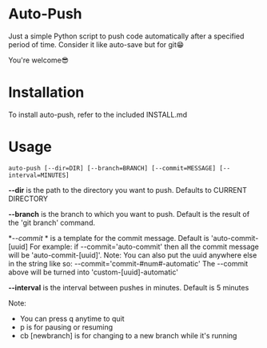 # Auto-Push
Just a simple Python script to push code automatically after a specified period of time.
Consider it like auto-save but for git😁

You're welcome😎


# Installation
To install auto-push, refer to the included INSTALL.md

# Usage
```auto-push [--dir=DIR] [--branch=BRANCH] [--commit=MESSAGE] [--interval=MINUTES]```

**--dir**   is the path to the directory you want to push. Defaults to CURRENT DIRECTORY

**--branch**        is the branch to which you want to push. Default is the result of the 'git branch' command.

**--commit* *       is a template for the commit message. Default is 'auto-commit-[uuid]
        For example: if --commit='auto-commit' then all the commit message will be 'auto-commit-[uuid]'.
        Note: You can also put the uuid anywhere else in the string like so: --commit='commit-#num#-automatic'
The --commit above will be turned into 'custom-[uuid]-automatic'

**--interval**      is the interval between pushes in minutes. Default is 5 minutes

Note: 
- You can press q anytime to quit
- p is for pausing or resuming
- cb [newbranch] is for changing to a new branch while it's running
